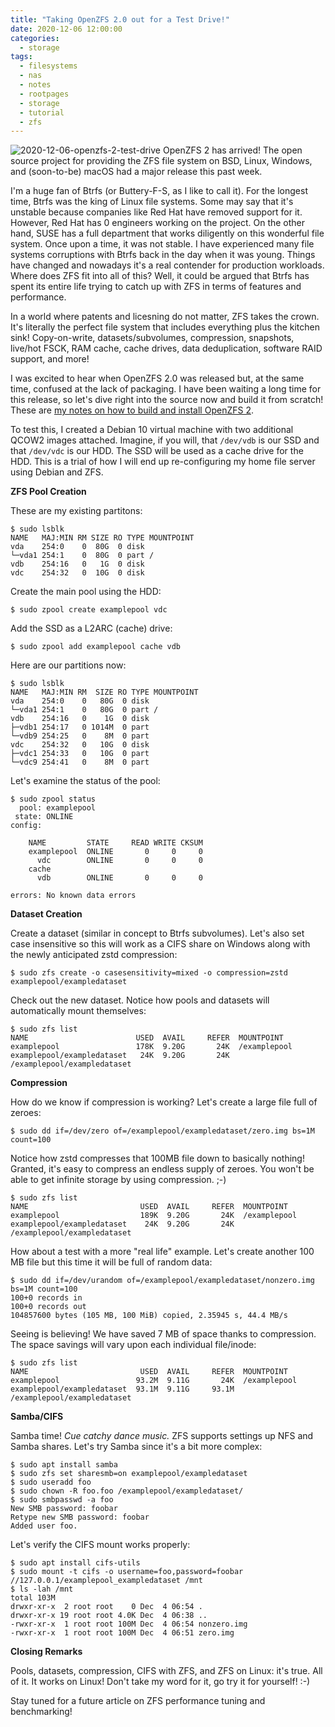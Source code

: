 ```yaml
---
title: "Taking OpenZFS 2.0 out for a Test Drive!"
date: 2020-12-06 12:00:00
categories:
  - storage
tags:
  - filesystems
  - nas
  - notes
  - rootpages
  - storage
  - tutorial
  - zfs
---
```


![2020-12-06-openzfs-2-test-drive](../../images/2020-12-06-openzfs-2-test-drive.jpg) OpenZFS 2 has arrived! The open source project for providing the ZFS file system on BSD, Linux, Windows, and (soon-to-be) macOS had a major release this past week.

I'm a huge fan of Btrfs (or Buttery-F-S, as I like to call it). For the longest time, Btrfs was the king of Linux file systems. Some may say that it's unstable because companies like Red Hat have removed support for it. However, Red Hat has 0 engineers working on the project. On the other hand, SUSE has a full department that works diligently on this wonderful file system. Once upon a time, it was not stable. I have experienced many file systems corruptions with Btrfs back in the day when it was young. Things have changed and nowadays it's a real contender for production workloads. Where does ZFS fit into all of this? Well, it could be argued that Btrfs has spent its entire life trying to catch up with ZFS in terms of features and performance.

In a world where patents and licesning do not matter, ZFS takes the crown. It's literally the perfect file system that includes everything plus the kitchen sink! Copy-on-write, datasets/subvolumes, compression, snapshots, live/hot FSCK, RAM cache, cache drives, data deduplication, software RAID support, and more!

I was excited to hear when OpenZFS 2.0 was released but, at the same time, confused at the lack of packaging. I have been waiting a long time for this release, so let's dive right into the source now and build it from scratch! These are [my notes on how to build and install OpenZFS 2](https://github.com/ekultails/rootpages/blob/master/src/storage/file_systems.rst#installation-source).

To test this, I created a Debian 10 virtual machine with two additional QCOW2 images attached. Imagine, if you will, that ``/dev/vdb`` is our SSD and that ``/dev/vdc`` is our HDD. The SSD will be used as a cache drive for the HDD. This is a trial of how I will end up re-configuring my home file server using Debian and ZFS.

**ZFS Pool Creation**

These are my existing partitons:

```
$ sudo lsblk
NAME   MAJ:MIN RM SIZE RO TYPE MOUNTPOINT
vda    254:0    0  80G  0 disk 
└─vda1 254:1    0  80G  0 part /
vdb    254:16   0   1G  0 disk 
vdc    254:32   0  10G  0 disk 
```

Create the main pool using the HDD:

```
$ sudo zpool create examplepool vdc
```

Add the SSD as a L2ARC (cache) drive:

```
$ sudo zpool add examplepool cache vdb
```

Here are our partitions now:

```
$ sudo lsblk
NAME   MAJ:MIN RM  SIZE RO TYPE MOUNTPOINT
vda    254:0    0   80G  0 disk 
└─vda1 254:1    0   80G  0 part /
vdb    254:16   0    1G  0 disk 
├─vdb1 254:17   0 1014M  0 part 
└─vdb9 254:25   0    8M  0 part 
vdc    254:32   0   10G  0 disk 
├─vdc1 254:33   0   10G  0 part 
└─vdc9 254:41   0    8M  0 part 
```

Let's examine the status of the pool:

```
$ sudo zpool status
  pool: examplepool
 state: ONLINE
config:

	NAME         STATE     READ WRITE CKSUM
	examplepool  ONLINE       0     0     0
	  vdc        ONLINE       0     0     0
	cache
	  vdb        ONLINE       0     0     0

errors: No known data errors
```

**Dataset Creation**

Create a dataset (similar in concept to Btrfs subvolumes). Let's also set case insensitive so this will work as a CIFS share on Windows along with the newly anticipated zstd compression:

```
$ sudo zfs create -o casesensitivity=mixed -o compression=zstd examplepool/exampledataset
```

Check out the new dataset. Notice how pools and datasets will automatically mount themselves:

```
$ sudo zfs list
NAME                        USED  AVAIL     REFER  MOUNTPOINT
examplepool                 178K  9.20G       24K  /examplepool
examplepool/exampledataset   24K  9.20G       24K  /examplepool/exampledataset
```

**Compression**

How do we know if compression is working? Let's create a large file full of zeroes:

```
$ sudo dd if=/dev/zero of=/examplepool/exampledataset/zero.img bs=1M count=100
```

Notice how zstd compresses that 100MB file down to basically nothing! Granted, it's easy to compress an endless supply of zeroes. You won't be able to get infinite storage by using compression. ;-)

```
$ sudo zfs list
NAME                         USED  AVAIL     REFER  MOUNTPOINT
examplepool                  189K  9.20G       24K  /examplepool
examplepool/exampledataset    24K  9.20G       24K  /examplepool/exampledataset
```

How about a test with a more "real life" example. Let's create another 100 MB file but this time it will be full of random data:

```
$ sudo dd if=/dev/urandom of=/examplepool/exampledataset/nonzero.img bs=1M count=100
100+0 records in
100+0 records out
104857600 bytes (105 MB, 100 MiB) copied, 2.35945 s, 44.4 MB/s
```

Seeing is believing! We have saved 7 MB of space thanks to compression. The space savings will vary upon each individual file/inode:

```
$ sudo zfs list
NAME                         USED  AVAIL     REFER  MOUNTPOINT
examplepool                 93.2M  9.11G       24K  /examplepool
examplepool/exampledataset  93.1M  9.11G     93.1M  /examplepool/exampledataset
```

**Samba/CIFS**

Samba time! *Cue catchy dance music.* ZFS supports settings up NFS and Samba shares. Let's try Samba since it's a bit more complex:

```
$ sudo apt install samba
$ sudo zfs set sharesmb=on examplepool/exampledataset
$ sudo useradd foo
$ sudo chown -R foo.foo /examplepool/exampledataset/
$ sudo smbpasswd -a foo
New SMB password: foobar
Retype new SMB password: foobar
Added user foo.
```

Let's verify the CIFS mount works properly:

```
$ sudo apt install cifs-utils
$ sudo mount -t cifs -o username=foo,password=foobar //127.0.0.1/examplepool_exampledataset /mnt
$ ls -lah /mnt
total 103M
drwxr-xr-x  2 root root    0 Dec  4 06:54 .
drwxr-xr-x 19 root root 4.0K Dec  4 06:38 ..
-rwxr-xr-x  1 root root 100M Dec  4 06:54 nonzero.img
-rwxr-xr-x  1 root root 100M Dec  4 06:51 zero.img
```

**Closing Remarks**

Pools, datasets, compression, CIFS with ZFS, and ZFS on Linux: it's true. All of it. It works on Linux! Don't take my word for it, go try it for yourself! :-)

Stay tuned for a future article on ZFS performance tuning and benchmarking!
